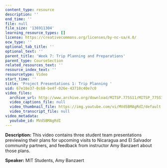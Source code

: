 ```yaml
---
content_type: resource
description: ''
end_time: ''
file: null
file_size: '136911304'
learning_resource_types: []
license: https://creativecommons.org/licenses/by-nc-sa/4.0/
ocw_type: ''
optional_tab_title: ''
optional_text: ''
parent_title: 'Week 7: Trip Planning and Preparations'
parent_type: CourseSection
related_resources_text: ''
resource_index_text: ''
resourcetype: Video
start_time: ''
title: 'Project Presentations 1: Trip Planning '
uid: 67e18e37-0c68-be4f-026e-43718c40e7c0
video_files:
  archive_url: http://www.archive.org/download/MITSP.775S11/MITSP_775S11proj01_300k.mp4
  video_captions_file: null
  video_thumbnail_file: https://img.youtube.com/vi/MVd5BMAgRdI/default.jpg
  video_transcript_file: null
video_metadata:
  youtube_id: MVd5BMAgRdI
---
```


**Description:** This video contains three student team presentations previewing their plans for upcoming visits to Nicaragua and El Salvador community partners, and feedback from instructor Amy Banzaert about those plans.

**Speaker:** MIT Students, Amy Banzaert

